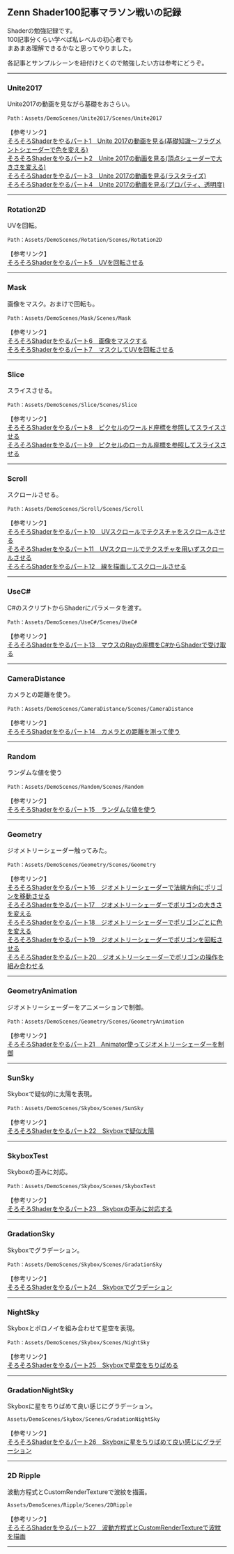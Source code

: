 ## Zenn Shader100記事マラソン戦いの記録

Shaderの勉強記録です。  
100記事分くらい学べば私レベルの初心者でも  
まあまあ理解できるかなと思ってやりました。  

各記事とサンプルシーンを紐付けとくので勉強したい方は参考にどうぞ。  

---

### Unite2017

Unite2017の動画を見ながら基礎をおさらい。  

`Path：Assets/DemoScenes/Unite2017/Scenes/Unite2017`  

【参考リンク】  
[そろそろShaderをやるパート1　Unite 2017の動画を見る(基礎知識～フラグメントシェーダーで色を変える)](https://zenn.dev/kento_o/articles/bc059ba41d447b65e0d1)  
[そろそろShaderをやるパート2　Unite 2017の動画を見る(頂点シェーダーで大きさを変える)](https://zenn.dev/kento_o/articles/4b3283a02475be3bfad9)  
[そろそろShaderをやるパート3　Unite 2017の動画を見る(ラスタライズ)](https://zenn.dev/kento_o/articles/ad7c061a10c966605ea3)  
[そろそろShaderをやるパート4　Unite 2017の動画を見る(プロパティ、透明度)](https://zenn.dev/kento_o/articles/23b6bd39bae86982b2a5)  

---

### Rotation2D

UVを回転。  

`Path：Assets/DemoScenes/Rotation/Scenes/Rotation2D`  

【参考リンク】  
[そろそろShaderをやるパート5　UVを回転させる](https://zenn.dev/kento_o/articles/64c8d585924c60633342)  

---

### Mask

画像をマスク。おまけで回転も。  

`Path：Assets/DemoScenes/Mask/Scenes/Mask`  

【参考リンク】  
[そろそろShaderをやるパート6　画像をマスクする](https://zenn.dev/kento_o/articles/6a6ebd5f70c54e43efb9)  
[そろそろShaderをやるパート7　マスクしてUVを回転させる](https://zenn.dev/kento_o/articles/580e0c58f8e3ccd67e1f)  

---

### Slice

スライスさせる。  

`Path：Assets/DemoScenes/Slice/Scenes/Slice`  

【参考リンク】  
[そろそろShaderをやるパート8　ピクセルのワールド座標を参照してスライスさせる](https://zenn.dev/kento_o/articles/7b0d9703928fea943882)  
[そろそろShaderをやるパート9　ピクセルのローカル座標を参照してスライスさせる](https://zenn.dev/kento_o/articles/9209e0289fa7cbc2dd16)  

---

### Scroll

スクロールさせる。  

`Path：Assets/DemoScenes/Scroll/Scenes/Scroll`  

【参考リンク】  
[そろそろShaderをやるパート10　UVスクロールでテクスチャをスクロールさせる](https://zenn.dev/kento_o/articles/3d11717d5ad270cfa7e9)  
[そろそろShaderをやるパート11　UVスクロールでテクスチャを用いずスクロールさせる](https://zenn.dev/kento_o/articles/03f39f49270885af6878)  
[そろそろShaderをやるパート12　線を描画してスクロールさせる](https://zenn.dev/kento_o/articles/4737b74069302045d520)  

---

### UseC#

C#のスクリプトからShaderにパラメータを渡す。  

`Path：Assets/DemoScenes/UseC#/Scenes/UseC#`  

【参考リンク】  
[そろそろShaderをやるパート13　マウスのRayの座標をC#からShaderで受け取る](https://zenn.dev/kento_o/articles/c189882b24150d5837dc)  

---

### CameraDistance

カメラとの距離を使う。  

`Path：Assets/DemoScenes/CameraDistance/Scenes/CameraDistance`  

【参考リンク】  
[そろそろShaderをやるパート14　カメラとの距離を測って使う](https://zenn.dev/kento_o/articles/d36c0f21f9197ef18ed1)  

---

### Random

ランダムな値を使う  

`Path：Assets/DemoScenes/Random/Scenes/Random`

【参考リンク】  
[そろそろShaderをやるパート15　ランダムな値を使う](https://zenn.dev/kento_o/articles/b3465ecced630b894292)  

---

### Geometry

ジオメトリーシェーダー触ってみた。  

`Path：Assets/DemoScenes/Geometry/Scenes/Geometry`  

【参考リンク】  
[そろそろShaderをやるパート16　ジオメトリーシェーダーで法線方向にポリゴンを移動させる](https://zenn.dev/kento_o/articles/c56d85a9de34238d5a6a)  
[そろそろShaderをやるパート17　ジオメトリーシェーダーでポリゴンの大きさを変える](https://zenn.dev/kento_o/articles/3f981920ed6f0450035c)  
[そろそろShaderをやるパート18　ジオメトリーシェーダーでポリゴンごとに色を変える](https://zenn.dev/kento_o/articles/8171d8eac403b981c3e8)  
[そろそろShaderをやるパート19　ジオメトリーシェーダーでポリゴンを回転させる](https://zenn.dev/kento_o/articles/33777ad34fce5fe9346f)  
[そろそろShaderをやるパート20　ジオメトリーシェーダーでポリゴンの操作を組み合わせる](https://zenn.dev/kento_o/articles/34690cda19c7e17ed660)  

---

### GeometryAnimation

ジオメトリーシェーダーをアニメーションで制御。  

`Path：Assets/DemoScenes/Geometry/Scenes/GeometryAnimation`  

【参考リンク】  
[そろそろShaderをやるパート21　Animator使ってジオメトリーシェーダーを制御](https://zenn.dev/kento_o/articles/44deff4b914f00eb213c)  

---

### SunSky
Skyboxで疑似的に太陽を表現。  

`Path：Assets/DemoScenes/Skybox/Scenes/SunSky`  

【参考リンク】  
[そろそろShaderをやるパート22　Skyboxで疑似太陽](https://zenn.dev/kento_o/articles/1fa52e508edea7ad7648)  

---

### SkyboxTest
Skyboxの歪みに対応。  

`Path：Assets/DemoScenes/Skybox/Scenes/SkyboxTest`  

【参考リンク】  
[そろそろShaderをやるパート23　Skyboxの歪みに対応する](https://zenn.dev/kento_o/articles/0244a58ee2fc3821fd43)  

---

### GradationSky
Skyboxでグラデーション。  

`Path：Assets/DemoScenes/Skybox/Scenes/GradationSky`  

【参考リンク】  
[そろそろShaderをやるパート24　Skyboxでグラデーション](https://zenn.dev/kento_o/articles/776c5f4a18096210c063)  

---

### NightSky
Skyboxとボロノイを組み合わせて星空を表現。  

`Path：Assets/DemoScenes/Skybox/Scenes/NightSky`  

【参考リンク】  
[そろそろShaderをやるパート25　Skyboxで星空をちりばめる](https://zenn.dev/kento_o/articles/9657c594695954)  

---

### GradationNightSky
Skyboxに星をちりばめて良い感じにグラデーション。  

`Assets/DemoScenes/Skybox/Scenes/GradationNightSky`  

【参考リンク】  
[そろそろShaderをやるパート26　Skyboxに星をちりばめて良い感じにグラデーション](https://zenn.dev/kento_o/articles/80606bbc0dc967)  

---

### 2D Ripple
波動方程式とCustomRenderTextureで波紋を描画。  

`Assets/DemoScenes/Ripple/Scenes/2DRipple`  

【参考リンク】  
[そろそろShaderをやるパート27　波動方程式とCustomRenderTextureで波紋を描画](https://zenn.dev/kento_o/articles/300954cbd453da)  

---
